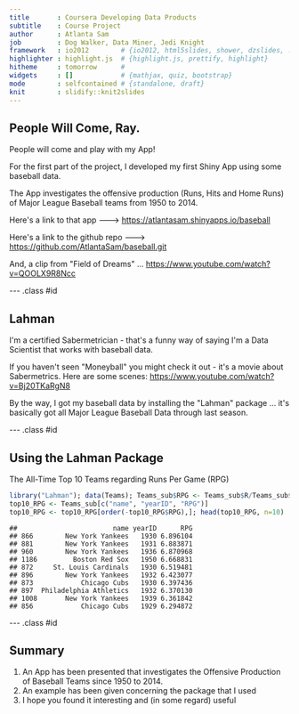 ```yaml
---
title       : Coursera Developing Data Products
subtitle    : Course Project
author      : Atlanta Sam
job         : Dog Walker, Data Miner, Jedi Knight
framework   : io2012        # {io2012, html5slides, shower, dzslides, ...}
highlighter : highlight.js  # {highlight.js, prettify, highlight}
hitheme     : tomorrow      # 
widgets     : []            # {mathjax, quiz, bootstrap}
mode        : selfcontained # {standalone, draft}
knit        : slidify::knit2slides
---
```


## People Will Come, Ray.

People will come and play with my App!


For the first part of the project, I developed my first Shiny App using some baseball data.

The App investigates the offensive production (Runs, Hits and Home Runs) of Major League Baseball teams from 1950 to 2014.

Here's a link to that app ---> https://atlantasam.shinyapps.io/baseball

Here's a link to the github repo ---> https://github.com/AtlantaSam/baseball.git 

And, a clip from "Field of Dreams" ... 
https://www.youtube.com/watch?v=QOOLX9R8Ncc


--- .class #id 


## Lahman

I'm a certified Sabermetrician - that's a funny way of saying I'm a Data Scientist that works with baseball data.

If you haven't seen "Moneyball" you might check it out - it's a movie about Sabermetrics.
Here are some scenes: https://www.youtube.com/watch?v=Bj20TKaRgN8

By the way, I got my baseball data by installing the "Lahman" package ... it's basically got all Major League Baseball Data through last season.

--- .class #id 

## Using the Lahman Package

The All-Time Top 10 Teams regarding Runs Per Game (RPG)

```r
library("Lahman"); data(Teams); Teams_sub$RPG <- Teams_sub$R/Teams_sub$G
top10_RPG <- Teams_sub[c("name", "yearID", "RPG")]
top10_RPG <- top10_RPG[order(-top10_RPG$RPG),]; head(top10_RPG, n=10)
```

```
##                        name yearID      RPG
## 866        New York Yankees   1930 6.896104
## 881        New York Yankees   1931 6.883871
## 960        New York Yankees   1936 6.870968
## 1186         Boston Red Sox   1950 6.668831
## 872     St. Louis Cardinals   1930 6.519481
## 896        New York Yankees   1932 6.423077
## 873            Chicago Cubs   1930 6.397436
## 897  Philadelphia Athletics   1932 6.370130
## 1008       New York Yankees   1939 6.361842
## 856            Chicago Cubs   1929 6.294872
```

--- .class #id 

## Summary

1. An App has been presented that investigates the Offensive Production of Baseball Teams since 1950 to 2014.
2. An example has been given concerning the package that I used
3. I hope you found it interesting and (in some regard) useful
